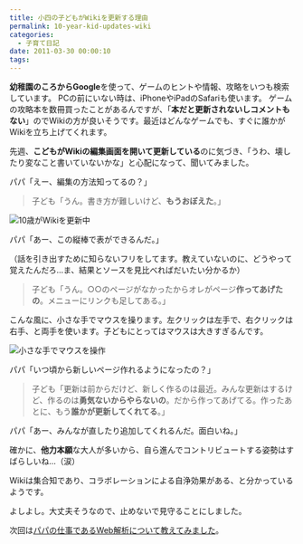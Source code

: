 ```yaml
---
title: 小四の子どもがWikiを更新する理由
permalink: 10-year-kid-updates-wiki
categories:
  - 子育て日記
date: 2011-03-30 00:00:10
tags:
---
```


**幼稚園のころからGoogle**を使って、ゲームのヒントや情報、攻略をいつも検索しています。
PCの前にいない時は、iPhoneやiPadのSafariも使います。
ゲームの攻略本を数冊買ったことがあるんですが、「**本だと更新されないしコメントもない**」のでWikiの方が良いそうです。最近はどんなゲームでも、すぐに誰かがWikiを立ち上げてくれます。

先週、**こどもがWikiの編集画面を開いて更新している**のに気づき、「うわ、壊したり変なこと書いていないかな」と心配になって、聞いてみました。

パパ「えー、編集の方法知ってるの？」

> 子ども「うん。書き方が難しいけど、**もうおぼえた**。」

![10歳がWikiを更新中](/images/ia-kid/201103-wiki-edit.png)

パパ「あー、この縦棒で表ができるんだ。」

（話を引き出すために知らないフリをしてます。教えていないのに、どうやって覚えたんだろ...ま、結果とソースを見比べればだいたい分かるか）

> 子ども「うん。○○のページがなかったからオレがページ**作ってあげたの**。メニューにリンクも足してある。」

こんな風に、小さな手でマウスを操ります。左クリックは左手で、右クリックは右手、と両手を使います。子どもにとってはマウスは大きすぎるんです。

![小さな手でマウスを操作](/images/ia-kid/200909-using-mouse.png)

パパ「いつ頃から新しいページ作れるようになったの？」

> 子ども「更新は前からだけど、新しく作るのは最近。みんな更新はするけど、作るのは**勇気ないからやらないの**。だから作ってあげてる。作ったあとに、もう**誰かが更新してくれてる**。」

パパ「あー、みんなが直したり追加してくれるんだ。面白いね。」

確かに、**他力本願**な大人が多いから、自ら進んでコントリビュートする姿勢はすばらしいね...（涙）

Wikiは集合知であり、コラボレーションによる自浄効果がある、と分かっているようです。

よしよし。大丈夫そうなので、止めないで見守ることにしました。

次回は[パパの仕事であるWeb解析について教えてみました](../measure-school-for-10-year-kid/)。